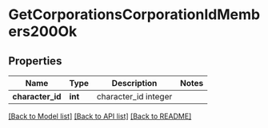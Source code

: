 # GetCorporationsCorporationIdMembers200Ok

## Properties
Name | Type | Description | Notes
------------ | ------------- | ------------- | -------------
**character_id** | **int** | character_id integer | 

[[Back to Model list]](../README.md#documentation-for-models) [[Back to API list]](../README.md#documentation-for-api-endpoints) [[Back to README]](../README.md)


